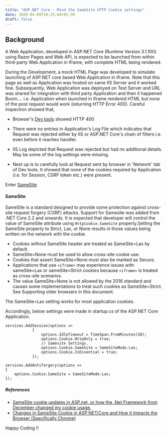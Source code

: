 ```yaml
---
title: "ASP.NET Core - Mind the SameSite HTTP Cookie settings"
date: 2020-04-09T10:25:04+05:30
draft: false
---
```


## Background
A Web Application, developed in ASP.NET Core (Runtime Version 3.1.100) using Razor Pages and Web API, is expected to be launched from within third-party Web Application in iframe, with complete HTML being rendered.

During the Development, a mock HTML Page was developed to simulate launching of ASP.NET core based Web Application in iframe. Note that this page as well as Application was hosted on same IIS Server and it worked fine. Subsequently, Web Application was deployed on Test Server and URL was shared for integration with third party Application and then it happened Boom.... i.e. Application when launched in iframe rendered HTML but none of the post request would work (returning HTTP Error 400). Careful inspection showed that,

-  Browser's [Dev tools](https://developers.google.com/web/tools/chrome-devtools) showed HTTP 400 

- There were no entries in Application's Log File which indicates that Request was rejected either by IIS or ASP.NET Core's chain of filters i.e. even before it reaches handler.

- IIS Log depicted that Request was rejected but had no additional details. May be some of the log settings were missing.

- Next up is to carefully look at Request sent by browser in 'Network' tab of Dev tools. It showed that none of the cookies required by Application (i.e. for Session, CSRF token etc.) were present.

Enter [SameSite](https://docs.microsoft.com/en-us/aspnet/core/security/samesite?view=aspnetcore-3.1)


#### SameSite

SameSite is a standard designed to provide some protection against cross-site request forgery (CSRF) attacks. Support for Samesite was added from .NET Core 2.2 and onwards. It is expected that developer will control the value of SameSite attribute using ```HttpCookie.SameSite``` property.Setting the SameSite property to Strict, Lax, or None results in those values being written on the network with the cookie.

   - Cookies without SameSite header are treated as SameSite=Lax by default.
   - SameSite=None must be used to allow cross-site cookie use.
   - Cookies that assert SameSite=None must also be marked as Secure.
   - Applications that use ```<iframe>``` may experience issues with sameSite=Lax or sameSite=Strict cookies because ```<iframe>``` is treated as cross-site scenarios.
   - The value SameSite=None is not allowed by the 2016 standard and causes some implementations to treat such cookies as SameSite=Strict. See Supporting older browsers in this document.

The SameSite=Lax setting works for most application cookies.

Accordingly, below settings were made in startup.cs of the ASP.NET Core Application.

```
services.AddSession(options =>
            {
                options.IdleTimeout = TimeSpan.FromMinutes(30);
                options.Cookie.HttpOnly = true;
                // Samesite Settings.
                options.Cookie.SameSite = SameSiteMode.Lax;
                options.Cookie.IsEssential = true;
            });

services.AddAntiforgery(options =>
{
    options.Cookie.SameSite = SameSiteMode.Lax;
});
```
##### References
- [SameSite cookie updates in ASP.net, or how the .Net Framework from December changed my cookie usage. ](https://techcommunity.microsoft.com/t5/iis-support-blog/samesite-cookie-updates-in-asp-net-or-how-the-net-framework-from/ba-p/1156246)
- [Changes in SameSite Cookie in ASP.NET/Core and How it Impacts the Browser (Specifically Chrome) ](https://techcommunity.microsoft.com/t5/iis-support-blog/changes-in-samesite-cookie-in-asp-net-core-and-how-it-impacts/ba-p/1150771)

Happy Coding !!
